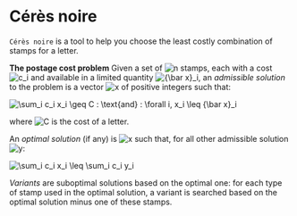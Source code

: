# Cérès noire

`Cérès noire` is a tool to help you choose the least costly combination of
stamps for a letter.

**The postage cost problem** Given a set of ![n](https://render.githubusercontent.com/render/math?math=%5Ctextstyle+n)
stamps, each with a cost ![c_i](https://render.githubusercontent.com/render/math?math=%5Ctextstyle+c_i)
and available in a limited quantity ![{\bar x}_i](https://render.githubusercontent.com/render/math?math=%5Ctextstyle+%7B%5Cbar+x%7D_i),
an *admissible solution* to the problem is a vector ![x](https://render.githubusercontent.com/render/math?math=%5Ctextstyle+x) of positive integers such that:

![\sum_i c_i x_i \geq C \: \text{and} \: \forall i, x_i \leq {\bar x}_i](https://render.githubusercontent.com/render/math?math=%5Cdisplaystyle+%5Csum_i+c_i+x_i+%5Cgeq+C+%5C%3A+%5Ctext%7Band%7D+%5C%3A+%5Cforall+i%2C+x_i+%5Cleq+%7B%5Cbar+x%7D_i)

where ![C](https://render.githubusercontent.com/render/math?math=%5Ctextstyle+C)
is the cost of a letter.

An *optimal solution* (if any) is ![x](https://render.githubusercontent.com/render/math?math=%5Ctextstyle+x) such that, for all other admissible solution ![y](https://render.githubusercontent.com/render/math?math=%5Ctextstyle+y):

![\sum_i c_i x_i \leq \sum_i c_i y_i](https://render.githubusercontent.com/render/math?math=%5Cdisplaystyle+%5Csum_i+c_i+x_i+%5Cleq+%5Csum_i+c_i+y_i)

*Variants* are suboptimal solutions based on the optimal one: for each type of stamp used in the optimal solution, a variant is searched based on the optimal solution minus one of these stamps.